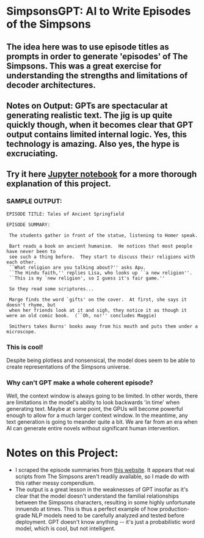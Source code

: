 # SimpsonsGPT: AI to Write Episodes of the Simpsons

## The idea here was to use episode titles as prompts in order to generate 'episodes' of The Simpsons. This was a great exercise for understanding the strengths and limitations of decoder architectures.

## Notes on Output: GPTs are spectacular at generating realistic text. The jig is up quite quickly though, when it becomes clear that GPT output contains limited internal logic. Yes, this technology is amazing. Also yes, the hype is excruciating.

## Try it here [Jupyter notebook]() for a more thorough explanation of this project.


### SAMPLE OUTPUT: 

```
EPISODE TITLE: Tales of Ancient Springfield

EPISODE SUMMARY: 

 The students gather in front of the statue, listening to Homer speak.

 Bart reads a book on ancient humanism.  He notices that most people have never been to
 see such a thing before.  They start to discuss their religions with each other.  
 ``What religion are you talking about?'' asks Apu.
 ``The Hindu faith,'' replies Lisa, who looks up ``a new religion''.  
 ``This is my `new religion', so I guess it's fair game.''  
 
 So they read some scriptures...
 
 Marge finds the word `gifts' on the cover.  At first, she says it doesn't rhyme, but
 when her friends look at it and sigh, they notice it as though it were an old comic book.  (``Oh, no!'' concludes Maggie)

 Smithers takes Burns' books away from his mouth and puts them under a microscope.
```

### This is cool!

Despite being plotless and nonsensical, the model does seem to be able to create representations of the Simpsons universe.

### Why can't GPT make a whole coherent episode?

Well, the context window is always going to be limited. In other words, there are limitations in the model's ability to look backwards 'in time' when generating text. Maybe at some point, the GPUs will become powerful enough to allow for a much larger context window. In the meantime, any text generation is going to meander quite a bit. We are far from an era when AI can generate entire novels without significant human intervention. 

# Notes on this Project:

- I scraped the episode summaries from [this website](https://www.simpsonsarchive.com/episodes.html). It appears that real scripts from The Simpsons aren't readily available, so I made do with this rather messy compendium. 
- The output is a great lesson in the weaknesses of GPT insofar as it's clear that the model doesn't understand the familial relationships between the Simpsons characters, resulting in some highly unfortunate innuendo at times. This is thus a perfect example of how production-grade NLP models need to be carefully analyzed and tested before deployment. GPT doesn't know anything -- it's just a probabilistic word model, which is cool, but not intelligent.


